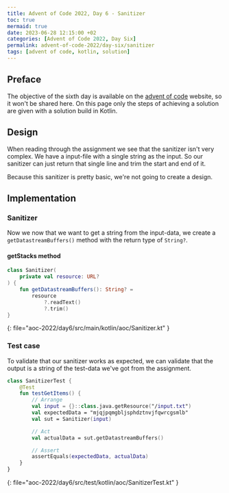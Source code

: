 ```yaml
---
title: Advent of Code 2022, Day 6 - Sanitizer
toc: true
mermaid: true
date: 2023-06-28 12:15:00 +02
categories: [Advent of Code 2022, Day Six]
permalink: advent-of-code-2022/day-six/sanitizer
tags: [advent of code, kotlin, solution]
---
```


## Preface

The objective of the sixth day is available on the [advent of code](https://adventofcode.com/2022/day/6) website, so it won't be shared here. On this page only the steps of achieving a solution are given with a solution build in Kotlin.

## Design

When reading through the assignment we see that the sanitizer isn't very complex. We have a input-file with a single string as the input. So our sanitizer can just return that single line and trim the start and end of it.

Because this sanitizer is pretty basic, we're not going to create a design.

## Implementation

### Sanitizer

Now we now that we want to get a string from the input-data, we create a `getDatastreamBuffers()` method with the return type of `String?`.

#### getStacks method

```kotlin
class Sanitizer(
    private val resource: URL?
) {
    fun getDatastreamBuffers(): String? =
        resource
            ?.readText()
            ?.trim()
}
```
{: file="aoc-2022/day6/src/main/kotlin/aoc/Sanitizer.kt" }

### Test case

To validate that our sanitizer works as expected, we can validate that the output is a string of the test-data we've got from the assignment.

```kotlin
class SanitizerTest {
    @Test
    fun testGetItems() {
        // Arrange
        val input = {}::class.java.getResource("/input.txt")
        val expectedData = "mjqjpqmgbljsphdztnvjfqwrcgsmlb"
        val sut = Sanitizer(input)

        // Act
        val actualData = sut.getDatastreamBuffers()

        // Assert
        assertEquals(expectedData, actualData)
    }
}
```
{: file="aoc-2022/day6/src/test/kotlin/aoc/SanitizerTest.kt" }
